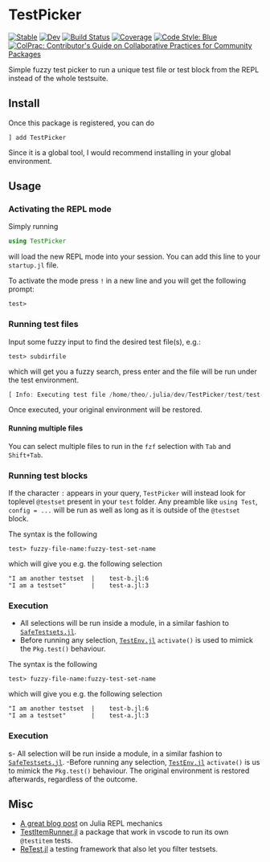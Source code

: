 # TestPicker

[![Stable](https://img.shields.io/badge/docs-stable-blue.svg)](https://theogf.github.io/TestPicker.jl/stable/)
[![Dev](https://img.shields.io/badge/docs-dev-blue.svg)](https://theogf.github.io/TestPicker.jl/dev/)
[![Build Status](https://github.com/theogf/TestPicker.jl/actions/workflows/CI.yml/badge.svg?branch=main)](https://github.com/theogf/TestPicker.jl/actions/workflows/CI.yml?query=branch%3Amain)
[![Coverage](https://codecov.io/gh/theogf/TestPicker.jl/branch/main/graph/badge.svg)](https://codecov.io/gh/theogf/TestPicker.jl)
[![Code Style: Blue](https://img.shields.io/badge/code%20style-blue-4495d1.svg)](https://github.com/invenia/BlueStyle)
[![ColPrac: Contributor's Guide on Collaborative Practices for Community Packages](https://img.shields.io/badge/ColPrac-Contributor's%20Guide-blueviolet)](https://github.com/SciML/ColPrac)

Simple fuzzy test picker to run a unique test file or test block from the REPL instead of the whole testsuite.

## Install

Once this package is registered, you can do 

```
] add TestPicker
```

Since it is a global tool, I would recommend installing in your global environment.

## Usage

### Activating the REPL mode

Simply running

```julia
using TestPicker
```

will load the new REPL mode into your session. You can add this line to your `startup.jl` file.

To activate the mode press `!` in a new line and you will get the following prompt:

```julia-repl
test> 
```

### Running test files

Input some fuzzy input to find the desired test file(s), e.g.:

```julia-repl
test> subdirfile
```

which will get you a fuzzy search, press enter and the file will be run under the test environment.

```julia
[ Info: Executing test file /home/theo/.julia/dev/TestPicker/test/test-subdir/test-file-c.jl
```

Once executed, your original environment will be restored.

#### Running multiple files

You can select multiple files to run in the `fzf` selection with `Tab` and `Shift+Tab`.

### Running test blocks

If the character `:` appears in your query, `TestPicker` will instead look for toplevel `@testset` present in your `test` folder. Any preamble like `using Test`, `config = ...` will be run as well as long as it is outside of the `@testset` block.

The syntax is the following

```julia-repl
test> fuzzy-file-name:fuzzy-test-set-name
```

which will give you e.g. the following selection

```
"I am another testset  |    test-b.jl:6
"I am a testset"       |    test-a.jl:3
```

### Execution

- All selections will be run inside a module, in a similar fashion to [`SafeTestsets.jl`](https://github.com/YingboMa/SafeTestsets.jl).
- Before running any selection, [`TestEnv.jl`](https://github.com/JuliaTesting/TestEnv.jl) `activate()` is used to mimick the `Pkg.test()` behaviour.

The syntax is the following

```julia-repl
test> fuzzy-file-name:fuzzy-test-set-name
```

which will give you e.g. the following selection

```
"I am another testset  |    test-b.jl:6
"I am a testset"       |    test-a.jl:3
```

### Execution
s- 
All selection will be run inside a module, in a similar fashion to [`SafeTestsets.jl`]().
-Before running any selection, [`TestEnv.jl`]() `activate()` is us to mimick the `Pkg.test()` behaviour. The original environment is restored afterwards, regardless of the outcome.

## Misc

- [A great blog post](https://erik-engheim.medium.com/exploring-julia-repl-internals-6b19667a7a62) on Julia REPL mechanics
- [TestItemRunner.jl](https://github.com/julia-vscode/TestItemRunner.jl) a package that work in vscode to run its own `@testitem` tests.
- [ReTest.jl](https://github.com/JuliaTesting/ReTest.jl) a testing framework that also let you filter testsets.
